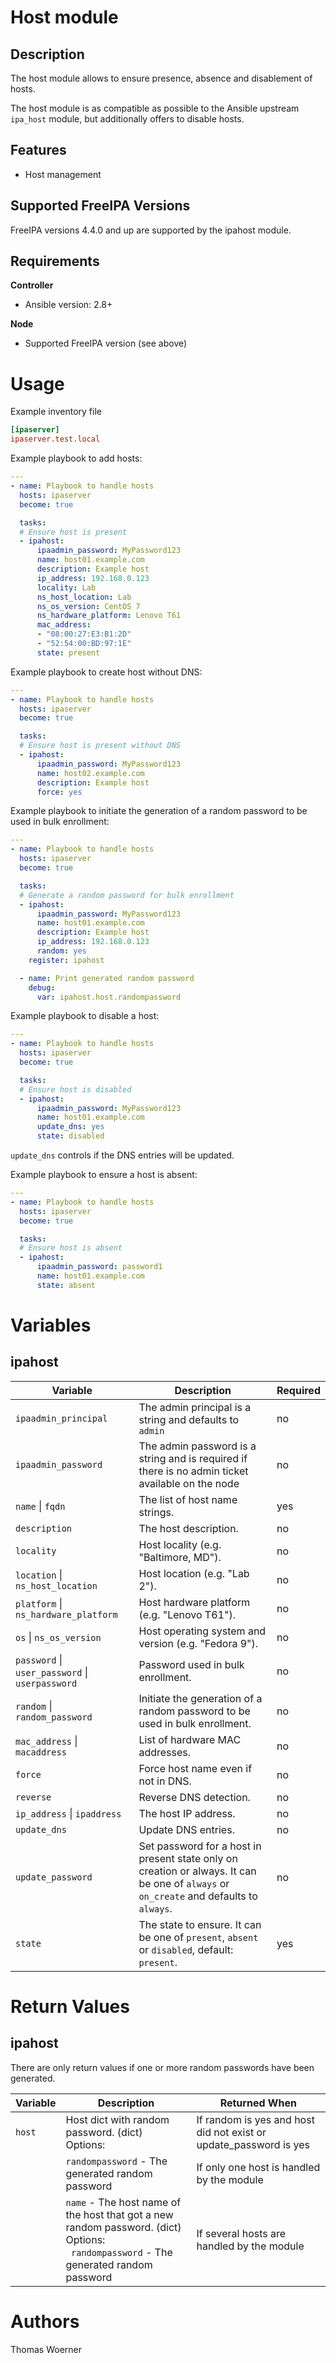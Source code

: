 Host module
===========

Description
-----------

The host module allows to ensure presence, absence and disablement of hosts.

The host module is as compatible as possible to the Ansible upstream `ipa_host` module, but additionally offers to disable hosts.


Features
--------
* Host management


Supported FreeIPA Versions
--------------------------

FreeIPA versions 4.4.0 and up are supported by the ipahost module.


Requirements
------------

**Controller**
* Ansible version: 2.8+

**Node**
* Supported FreeIPA version (see above)


Usage
=====

Example inventory file

```ini
[ipaserver]
ipaserver.test.local
```


Example playbook to add hosts:

```yaml
---
- name: Playbook to handle hosts
  hosts: ipaserver
  become: true

  tasks:
  # Ensure host is present
  - ipahost:
      ipaadmin_password: MyPassword123
      name: host01.example.com
      description: Example host
      ip_address: 192.168.0.123
      locality: Lab
      ns_host_location: Lab
      ns_os_version: CentOS 7
      ns_hardware_platform: Lenovo T61
      mac_address:
      - "08:00:27:E3:B1:2D"
      - "52:54:00:BD:97:1E"
      state: present
```


Example playbook to create host without DNS:

```yaml
---
- name: Playbook to handle hosts
  hosts: ipaserver
  become: true

  tasks:
  # Ensure host is present without DNS
  - ipahost:
      ipaadmin_password: MyPassword123
      name: host02.example.com
      description: Example host
      force: yes
```


Example playbook to initiate the generation of a random password to be used in bulk enrollment:

```yaml
---
- name: Playbook to handle hosts
  hosts: ipaserver
  become: true

  tasks:
  # Generate a random password for bulk enrollment
  - ipahost:
      ipaadmin_password: MyPassword123
      name: host01.example.com
      description: Example host
      ip_address: 192.168.0.123
      random: yes
    register: ipahost

  - name: Print generated random password
    debug:
      var: ipahost.host.randompassword
```


Example playbook to disable a host:

```yaml
---
- name: Playbook to handle hosts
  hosts: ipaserver
  become: true

  tasks:
  # Ensure host is disabled
  - ipahost:
      ipaadmin_password: MyPassword123
      name: host01.example.com
      update_dns: yes
      state: disabled
```
`update_dns` controls if the DNS entries will be updated.


Example playbook to ensure a host is absent:

```yaml
---
- name: Playbook to handle hosts
  hosts: ipaserver
  become: true

  tasks:
  # Ensure host is absent
  - ipahost:
      ipaadmin_password: password1
      name: host01.example.com
      state: absent
```


Variables
=========

ipahost
-------

Variable | Description | Required
-------- | ----------- | --------
`ipaadmin_principal` | The admin principal is a string and defaults to `admin` | no
`ipaadmin_password` | The admin password is a string and is required if there is no admin ticket available on the node | no
`name` \| `fqdn` | The list of host name strings. | yes
`description` | The host description. | no
`locality` | Host locality (e.g. "Baltimore, MD"). | no
`location` \| `ns_host_location` | Host location (e.g. "Lab 2"). | no
`platform` \| `ns_hardware_platform` | Host hardware platform (e.g. "Lenovo T61"). | no
`os` \| `ns_os_version` | Host operating system and version (e.g. "Fedora 9"). | no
`password` \| `user_password` \| `userpassword` | Password used in bulk enrollment. | no
`random` \| `random_password` |  Initiate the generation of a random password to be used in bulk enrollment. | no
`mac_address` \| `macaddress` | List of hardware MAC addresses. | no
`force` | Force host name even if not in DNS. | no
`reverse` | Reverse DNS detection. | no
`ip_address` \| `ipaddress` | The host IP address. | no
`update_dns` | Update DNS entries. | no
`update_password` |  Set password for a host in present state only on creation or always. It can be one of `always` or `on_create` and defaults to `always`. | no
`state` | The state to ensure. It can be one of `present`, `absent` or `disabled`, default: `present`. | yes


Return Values
=============

ipahost
-------

There are only return values if one or more random passwords have been generated.

Variable | Description | Returned When
-------- | ----------- | -------------
`host` | Host dict with random password. (dict) <br>Options: | If random is yes and host did not exist or update_password is yes
&nbsp; | `randompassword` - The generated random password | If only one host is handled by the module
&nbsp; | `name` - The host name of the host that got a new random password. (dict) <br> Options: <br> &nbsp; `randompassword` - The generated random password | If several hosts are handled by the module


Authors
=======

Thomas Woerner
